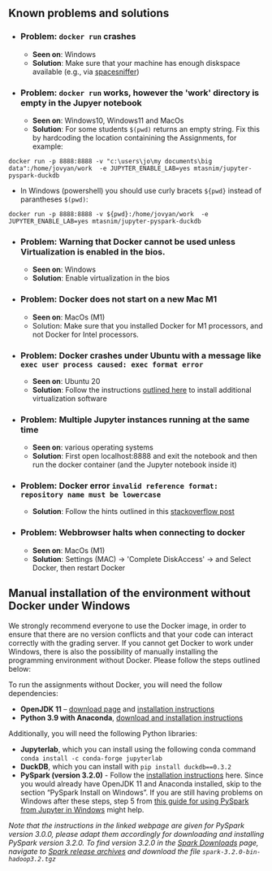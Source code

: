 ## Known problems and solutions

* ### Problem: `docker run` crashes  
  * __Seen on__: Windows  
  * __Solution__: Make sure that your machine has enough diskspace available (e.g., via [spacesniffer](http://www.uderzo.it/main_products/space_sniffer/))

 * ### Problem: `docker run` works, however the 'work' directory is empty in the Jupyer notebook
   * __Seen on__: Windows10, Windows11 and MacOs
   * __Solution__: For some students `$(pwd)` returns an empty string. Fix this by hardcoding the location containining the Assignments, for example:
 ```
 docker run -p 8888:8888 -v "c:\users\jo\my documents\big data":/home/jovyan/work  -e JUPYTER_ENABLE_LAB=yes mtasnim/jupyter-pyspark-duckdb
 ```
  * In Windows (powershell) you should use curly bracets `${pwd}` instead of parantheses `$(pwd)`:
  ```
 docker run -p 8888:8888 -v ${pwd}:/home/jovyan/work  -e JUPYTER_ENABLE_LAB=yes mtasnim/jupyter-pyspark-duckdb
 ```

 
 * ### Problem: Warning that Docker cannot be used unless Virtualization is enabled in the bios. 
   * __Seen on__: Windows  
   * __Solution__: Enable virtualization in the bios

 * ### Problem: Docker does not start on a new Mac M1
   * __Seen on__: MacOs (M1)
   * Solution: Make sure that you installed Docker for M1 processors, and not Docker for Intel processors.

 * ### Problem: Docker crashes under Ubuntu with a message like `exec user process caused: exec format error`
   * __Seen on__: Ubuntu 20
   * __Solution__: Follow the instructions [outlined here](https://github.com/schelterlabs/big-data-course-2022-assignments/issues/1) to install additional  virtualization software

 * ### Problem: Multiple Jupyter instances running at the same time
   * __Seen on__: various operating systems
   * __Solution__: First open localhost:8888 and exit the notebook and then run the docker container (and the Jupyter notebook inside it)

 * ### Problem: Docker error `invalid reference format: repository name must be lowercase`
   * __Solution__: Follow the hints outlined in this [stackoverflow post](https://stackoverflow.com/questions/45682010/docker-invalid-reference-format) 


 * ### Problem: Webbrowser halts when connecting to docker 
   * __Seen on__: MacOs (M1)
   * __Solution__: Settings (MAC) -> 'Complete DiskAccess' -> and Select Docker, then restart Docker


## Manual installation of the environment without Docker under Windows

We strongly recommend everyone to use the Docker image, in order to ensure that there are no version conflicts and that your code can interact correctly with the grading server. If you cannot get Docker to work under Windows, there is also the possibility of manually installing the programming environment without Docker. Please follow the steps outlined below:

To run the assignments without Docker, you will need the follow dependencies:

  * __OpenJDK 11__ – [download page](https://jdk.java.net/archive/) and [installation instructions](https://stackoverflow.com/questions/52511778/how-to-install-openjdk-11-on-windows)
  * __Python 3.9 with Anaconda__, [download and installation instructions](https://docs.anaconda.com/anaconda/install/windows/)
 
Additionally, you will need the following Python libraries:
 
 * __Jupyterlab__, which you can install using the following conda command `conda install -c conda-forge jupyterlab`
 * __DuckDB__, which you can install with `pip install duckdb==0.3.2`
 * __PySpark (version 3.2.0)__ - Follow the [installation instructions](https://sparkbyexamples.com/pyspark/how-to-install-and-run-pyspark-on-windows/) here. 
Since you would already have OpenJDK 11 and Anaconda installed, skip to the section “PySpark Install on Windows”. If you are still having problems on Windows after these steps, step 5 from [this guide for using PySpark from Jupyter in Windows](https://bigdata-madesimple.com/guide-to-install-spark-and-use-pyspark-from-jupyter-in-windows/) might help.

_Note that the instructions in the linked webpage are given for PySpark version 3.0.0, please adapt them accordingly for downloading and installing PySpark version 3.2.0. To find version 3.2.0 in the [Spark Downloads](https://spark.apache.org/downloads.html) page, navigate to [Spark release archives](https://archive.apache.org/dist/spark/) and download the file `spark-3.2.0-bin-hadoop3.2.tgz`_
 




